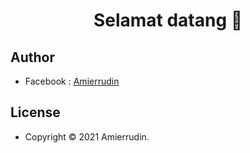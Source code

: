 <h1 align="center">Selamat datang 👋</h1>

## Author

- Facebook : <a href="https://web.facebook.com/amierrudin.me/"> Amierrudin</a>

## License

- Copyright © 2021 Amierrudin.
